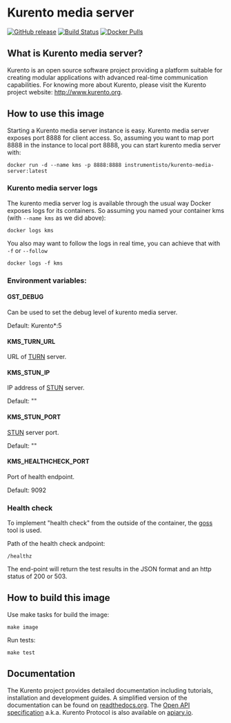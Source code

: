 Kurento media server
===============================

[![GitHub release](https://img.shields.io/github/release/instrumentisto/kurento-media-server.svg)](https://hub.docker.com/r/instrumentisto/kurento-media-server/tags) [![Build Status](https://travis-ci.org/instrumentisto/kurento-media-server.svg?branch=master)](https://travis-ci.org/instrumentisto/kurento-media-server) [![Docker Pulls](https://img.shields.io/docker/pulls/instrumentisto/kurento-media-server.svg)](https://hub.docker.com/r/instrumentisto/kurento-media-server)


## What is Kurento media server?

Kurento is an open source software project providing a platform suitable
for creating modular applications with advanced real-time communication
capabilities. For knowing more about Kurento, please visit the Kurento
project website: http://www.kurento.org.


## How to use this image

Starting a Kurento media server instance is easy. Kurento media server exposes
port 8888 for client access. So, assuming you want to map port 8888 in the
instance to local port 8888, you can start kurento media server with:

```
docker run -d --name kms -p 8888:8888 instrumentisto/kurento-media-server:latest
```

### Kurento media server logs

The kurento media server log is available through the usual way Docker exposes
logs for its containers. So assuming you named your container kms (with
`--name kms` as we did above):

```
docker logs kms
```

You also may want to follow the logs in real time, you can achieve that with `-f` or `--follow`

```
docker logs -f kms
```

### Environment variables:

#### GST_DEBUG

Can be used to set the debug level of kurento media server.

Default: Kurento*:5

#### KMS_TURN_URL

URL of [TURN][4] server.

#### KMS_STUN_IP

IP address of [STUN][4] server.

Default: ""

#### KMS_STUN_PORT

[STUN][4] server port.

Default: ""

#### KMS_HEALTHCHECK_PORT

Port of health endpoint.

Default: 9092

### Health check

To implement "health check" from the outside of the container, the [goss][5] tool is used.

Path of the health check andpoint:

```
/healthz
```

The end-point will return the test results in the JSON format and an http status of 200 or 503.


## How to build this image

Use make tasks for build the image:

```
make image
```

Run tests:

```
make test
```


## Documentation
The Kurento project provides detailed documentation including tutorials,
installation and development guides. A simplified version of the documentation
can be found on [readthedocs.org][1]. The [Open API specification][2] a.k.a. Kurento
Protocol is also available on [apiary.io][3].



[1]: https://kurento.readthedocs.io/en/stable/
[2]: https://doc-kurento.readthedocs.io/en/6.8.1/features/kurento_protocol.html
[3]: https://streamoriented.docs.apiary.io/#reference/json-rpc-messages-format
[4]: https://doc-kurento.readthedocs.io/en/6.9.0/user/faq.html#install-coturn-turn-stun-server
[5]: https://github.com/aelsabbahy/goss/blob/master/docs/manual.md
